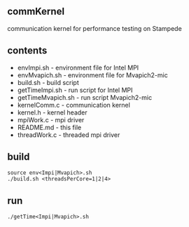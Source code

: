 ## commKernel
communication kernel for performance testing on Stampede

## contents
- envImpi.sh - environment file for Intel MPI
- envMvapich.sh - environment file for Mvapich2-mic
- build.sh - build script 
- getTimeImpi.sh - run script for Intel MPI
- getTimeMvapich.sh - run script Mvapich2-mic
- kernelComm.c - communication kernel
- kernel.h - kernel header
- mpiWork.c - mpi driver
- README.md - this file 
- threadWork.c - threaded mpi driver

## build
    source env<Impi|Mvapich>.sh
    ./build.sh <threadsPerCore=1|2|4>

## run
    ./getTime<Impi|Mvapich>.sh
